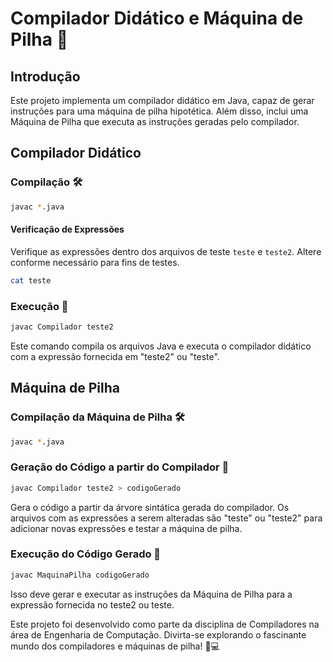 # Compilador Didático e Máquina de Pilha 🚀

## Introdução

Este projeto implementa um compilador didático em Java, capaz de gerar instruções para uma máquina de pilha hipotética. Além disso, inclui uma Máquina de Pilha que executa as instruções geradas pelo compilador.

## Compilador Didático

### Compilação 🛠️
```bash
javac *.java
```
#### Verificação de Expressões

Verifique as expressões dentro dos arquivos de teste `teste` e `teste2`. Altere conforme necessário para fins de testes.
```bash
cat teste
```
### Execução 🚀
```bash
javac Compilador teste2
```
Este comando compila os arquivos Java e executa o compilador didático com a expressão fornecida em "teste2" ou "teste".

## Máquina de Pilha

### Compilação da Máquina de Pilha 🛠️
```bash
javac *.java
```
### Geração do Código a partir do Compilador 🚀
```bash
javac Compilador teste2 > codigoGerado
```
Gera o código a partir da árvore sintática gerada do compilador. Os arquivos com as expressões a serem alteradas são "teste" ou "teste2" para adicionar novas expressões e testar a máquina de pilha.

### Execução do Código Gerado 🚀
```bash
javac MaquinaPilha codigoGerado
```
Isso deve gerar e executar as instruções da Máquina de Pilha para a expressão fornecida no teste2 ou teste.

Este projeto foi desenvolvido como parte da disciplina de Compiladores na área de Engenharia de Computação. Divirta-se explorando o fascinante mundo dos compiladores e máquinas de pilha! 🤖💻
